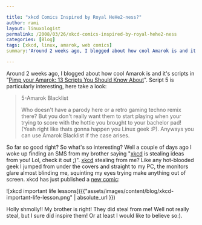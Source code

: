 ```yaml
---

title: "xkcd Comics Inspired by Royal HeHe2-ness?"
author: rami
layout: linuxologist
permalink: /2008/03/26/xkcd-comics-inspired-by-royal-hehe2-ness
categories: [Blog]
tags: [xkcd, linux, amarok, web comics]
summary:'Around 2 weeks ago, I blogged about how cool Amarok is and it's scripts in "[Pimp your Amarok: 13 Scripts You Should Know About]({filename}/blog/2008-03-14-pimp-your-amarok-13-scripts-you-should-probably-know-about.markdown)". Script 5 is particularly interesting, here take a look:'

---
```


Around 2 weeks ago, I blogged about how cool Amarok is and it's scripts in "[Pimp your Amarok: 13 Scripts You Should Know About](/2008/03/14/pimp-your-amarok-13-scripts-you-should-probably-know-about)". Script 5 is particularly interesting, here take a look:


> 5-Amarok Blacklist
> 
> Who doesn't have a parody here or a retro gaming techno remix there? But you don't really want them to start playing when your trying to score with the hottie you brought to your bachelor pad! (Yeah right like thats gonna happen you Linux geek :P). Anyways you can use Amarok Blacklist if the case arises.

So far so good right? So what's so interesting? Well a couple of days ago I woke up finding an SMS from my brother saying "[xkcd](http://www.xkcd.com) is stealing ideas from you! Lol, check it out ;)". [xkcd](http://www.xkcd.com) stealing from me? Like any hot-blooded geek I jumped from under the covers and straight to my PC, the monitors glare almost blinding me, squinting my eyes trying make anything out of screen. xkcd has just published a [new comic](http://xkcd.com/400/):

![xkcd important life lessons]({{"assets/images/content/blog/xkcd-important-life-lesson.png" | absolute_url }})

Holly shmolly!! My brother is right! They did  steal from me! Well not really steal, but I sure did inspire them! Or at least I would like to believe so:).
